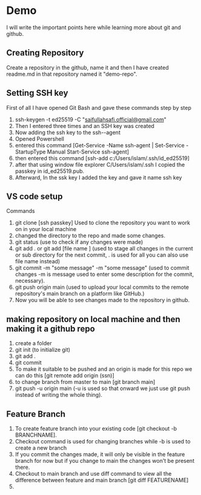 # Demo
I will write the important points here while learning more about git and github. 

## Creating Repository
Create a repository in the github, name it and then I have created readme.md in that repository named it "demo-repo".

## Setting SSH key
First of all I have opened Git Bash and gave these commands step by step
1. ssh-keygen -t ed25519 -C "saifullahsafi.official@gmail.com"
2. Then I entered three times and an SSH key was created 
3. Now adding the ssh key to the ssh--agent
4. Opened Powershell
5. entered this command [Get-Service -Name ssh-agent | Set-Service -StartupType Manual
Start-Service ssh-agent]
6. then entered this command [ssh-add c:/Users/islam/.ssh/id_ed25519]
7. after that using window file explorer C/Users/islam/.ssh I copied the passkey in  id_ed25519.pub.
8. Afterward, In the ssk key I added the key and gave it name ssh key

## VS code setup
Commands
1. git clone [ssh passkey] Used to clone the repository you want to work on in your local machine
2. changed the directory to the repo and made some changes.
3. git status (use to check if any changes were made)
4. git add . or git add [file name ] (used to stage all changes in the current or sub directory for the next commit, . is used for all you can also use file name instead)
5. git commit -m "some message" -m "some message" (used to commit changes -m is message used to enter some description for the commit, necessary).
6. git push origin main (used to upload your local commits to the remote repository's main branch on a platform like GitHub.)
7. Now you will be able to see changes made to the repository in github.

## making repository on local machine and then making it a github repo
1. create a folder
2. git init (to initialize git)
3. git add .
4. git commit
5. To make it suitable to be pushed and an origin is made for this repo we can do this [git remote add origin (ssn)]
6. to change branch from master to main [git branch main]
7. git push -u origin main (-u is used so that onward we just use git push instead of writing the whole thing).

## Feature Branch
1. To create feature branch into your existing code [git checkout -b BRANCHNAME]. 
2. Checkout command is used for changing branches while -b is used to create a new branch
3. If you commit the changes made, it will only be visible in the feature branch for now but if you change to main the changes won't be present there.
4. Checkout to main branch and use diff command to view all the difference between feature and main branch
[git diff FEATURENAME]
5. 
